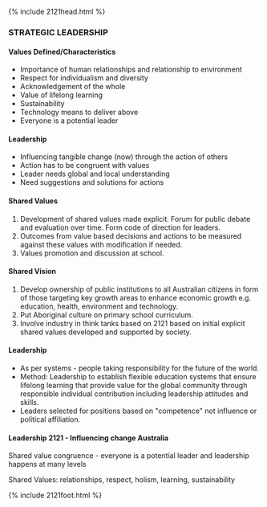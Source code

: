 {% include 2121head.html %}<!--  Add content here   Add content here   Add content here --><!--  Add content here   Add content here   Add content here --><h3>STRATEGIC LEADERSHIP</h3><h4>Values Defined/Characteristics</h4><ul>	<li>Importance of human relationships and relationship to environment</li>	<li>Respect for individualism and diversity</li>	<li>Acknowledgement of the whole</li>	<li>Value of lifelong learning</li>	<li>Sustainability</li>	<li>Technology means to deliver above</li>	<li>Everyone is a potential leader</li></ul><h4>Leadership</h4><ul>	<li>Influencing tangible change (now) through the action of others</li>	<li>Action has to be congruent with values</li>	<li>Leader needs global and local understanding</li>	<li>Need suggestions and solutions for actions</li></ul><h4>Shared Values</h4><ol>	<li>Development of shared values made explicit.  Forum for public debate and evaluation over time.  Form code of direction for leaders.</li>	<li>Outcomes from value based decisions and actions to be measured against these values with modification if needed.</li>	<li>Values promotion and discussion at school.</li></ol><h4>Shared Vision</h4><ol>	<li>Develop ownership of public institutions to all Australian citizens in form of those targeting key growth areas to enhance economic growth e.g. education, health, environment and technology.</li>	<li>Put Aboriginal culture on primary school curriculum.</li>	<li>Involve industry in think tanks based on 2121 based on initial explicit shared values developed and supported by society.</li></ol><h4>Leadership</h4><ul>	<li>As per systems - people taking responsibility for the future of the world.</li>	<li>Method: Leadership to establish flexible education systems that ensure lifelong learning that provide value for the global community through responsible individual contribution including leadership attitudes and skills.</li>	<li>Leaders selected for positions based on "competence" not influence or political affiliation.</li></ul><h4>Leadership 2121 - Influencing change  Australia</h4><p align="left">Shared value congruence - everyone is a potential leader and leadership happens at many levels</p><p align="left">Shared Values:  relationships, respect, holism, learning, sustainability</p>{% include 2121foot.html %}